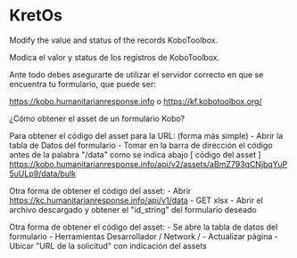 # KretOs
Modify the value and status of the records KoboToolbox.

Modica el valor y status de los registros de KoboToolbox.

Ante todo debes asegurarte de utilizar el servidor correcto en que se encuentra tu formulario, que puede ser:

https://kobo.humanitarianresponse.info  o
https://kf.kobotoolbox.org/

¿Cómo obtener el asset de un formulario Kobo?

Para obtener el código del asset para la URL: (forma más simple)
	- Abrir la tabla de Datos del formulario
	- Tomar en la barra de dirección el código antes de la palabra "/data" como se indica abajo
                                                     [  código del asset  ]
https://kobo.humanitarianresponse.info/api/v2/assets/aBmZ793qCNjbqYuP5uULp9/data/bulk

Otra forma de obtener el código del asset:
	- Abrir   https://kc.humanitarianresponse.info/api/v1/data
	- GET  xlsx
	- Abrir el archivo descargado y obtener el "id_string" del formulario deseado

Otra forma de obtener el código del asset:
    - Se  abre la tabla de datos del formulario
    - Herramientas Desarrollador / Network /
    - Actualizar página
    - Ubicar "URL de la solicitud" con indicación del assets

